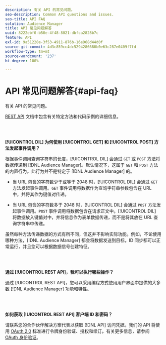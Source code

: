```yaml
---
description: 有关 API 的常见问题。
seo-description: Common API questions and issues.
seo-title: API FAQ
solution: Audience Manager
title: API 常见问题解答
uuid: 8222ebf0-b50e-4f48-8021-dbfca2828b7c
feature: API
exl-id: 9a51220e-3f53-4911-876b-16e968d44d0f
source-git-commit: 4d3c859cc4dc5294286680b0e63c287e0409f7fd
workflow-type: tm+mt
source-wordcount: '237'
ht-degree: 100%

---
```


# API 常见问题解答{#api-faq}

有关 API 的常见问题。

<!-- 

faq_api.xml

 -->

[REST API](../api/rest-api-main/rest-api-main.md) 文档中包含有关特定方法和代码示例的详细信息。

<br> 

**[!UICONTROL DIL] 为何使用 [!UICONTROL GET] 和 [!UICONTROL POST] 方法发起事件调用？**

根据事件调用查询字符串的长度，[!UICONTROL DIL] 会通过 `GET` 或 `POST` 方法将数据传递到 [!DNL Audience Manager]。默认情况下，这属于 `GET` 和 `POST` 方法的内置行为。此行为并不是特定于 [!DNL Audience Manager] 的。

* 当 URL 包含的字符数少于或等于 2048 时，[!UICONTROL DIL] 会通过 `GET` 方法发起事件调用。`GET` 事件调用将数据作为查询字符串参数包含在 URL 中，并将其作为键值对传递。

* 当 URL 包含的字符数多于 2048 时，[!UICONTROL DIL] 会通过 `POST` 方法发起事件调用。`POST` 事件调用将数据包含在请求正文中。[!UICONTROL DIL] 将数据放入键值对中，并将信息作为表单数据传递，而不是将其放在 URL 查询字符串中传递。

虽然每种方法传递数据的方式有所不同，但这并不影响实际功能。例如，不论使用哪种方法，[!DNL Audience Manager] 都会将数据发送到目标，ID 同步都可以正常运行，并且您可以根据数据信号创建特征。

<br> 

**通过 [!UICONTROL REST API]，我可以执行哪些操作？**

通过 [!UICONTROL REST API]，您可以采用编程方式使用用户界面中提供的大多数 [!DNL Audience Manager] 功能和特性。

<br> 

**如何获取 [!UICONTROL REST API] 客户端 ID 和密码？**

请联系您的合作伙伴解决方案代表以获取 [!DNL API] 访问凭据。我们的 API 将使用 [OAuth 2.0](https://oauth.net/2/) 标准进行令牌身份验证、授权和续订。有关更多信息，请参阅 [OAuth 身份验证](../api/rest-api-main/aam-api-getting-started.md#oauth)。
